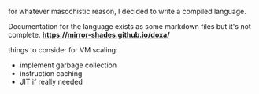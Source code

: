 for whatever masochistic reason, I decided to write a compiled language.

Documentation for the language exists as some markdown files but it's not complete. **https://mirror-shades.github.io/doxa/**

things to consider for VM scaling:

- implement garbage collection
- instruction caching
- JIT if really needed
